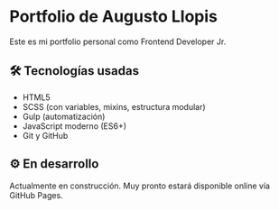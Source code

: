 # Portfolio de Augusto Llopis

Este es mi portfolio personal como Frontend Developer Jr.

## 🛠 Tecnologías usadas

- HTML5
- SCSS (con variables, mixins, estructura modular)
- Gulp (automatización)
- JavaScript moderno (ES6+)
- Git y GitHub

## ⚙️ En desarrollo

Actualmente en construcción. Muy pronto estará disponible online vía GitHub Pages.
